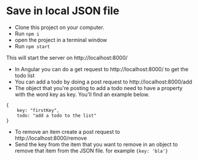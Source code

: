 # Save in local JSON file

- Clone this project on your computer.
- Run `npm i`
- open the project in a terminal window
- Run `npm start`

This will start the server on http://localhost:8000/

- In Angular you can do a get request to http://localhost:8000/ to get the todo list
- You can add a todo by doing a post request to http://localhost:8000/add
- The object that you're posting to add a todo need to have a property with the word key as key. You'll find an example below.

```
{
    key: "firstKey",
    todo: "add a todo to the list"
}
```

- To remove an item create a post request to http://localhost:8000/remove
- Send the key from the item that you want to remove in an object to remove that item from the JSON file.
for example `{key: 'bla'}`